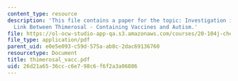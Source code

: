 ```yaml
---
content_type: resource
description: 'This file contains a paper for the topic: Investigation into the Supposed
  Link Between Thimerosal - Containing Vaccines and Autism.'
file: https://ol-ocw-studio-app-qa.s3.amazonaws.com/courses/20-104j-chemicals-in-the-environment-toxicology-and-public-health-be-104j-spring-2005/26d21a6536ccc6e798c6f6f2a3a06886_thimerosal_vacc.pdf
file_type: application/pdf
parent_uid: e0e5e093-c59d-575a-ab8c-2dac69136760
resourcetype: Document
title: thimerosal_vacc.pdf
uid: 26d21a65-36cc-c6e7-98c6-f6f2a3a06886
---
```

